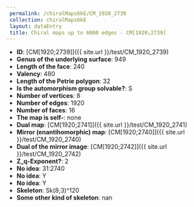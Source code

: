 ```yaml
--- 
 permalink: /chiralMaps6kE/CM_1920_2739 
 collection: chiralMaps6kE
 layout: dataEntry
 title: Chiral maps up to 6000 edges - CM[1920;2739]
---
```


- **ID**: [CM[1920;2739]]({{ site.url }}/test/CM_1920_2739)
- **Genus of the underlying surface**: 949
- **Length of the face**: 240
- **Valency**: 480
- **Length of the Petrie polygon**: 32
- **Is the automorphism group solvable?**: S
- **Number of vertices**: 8
- **Number of edges**: 1920
- **Number of faces**: 16
- **The map is self-**: none
- **Dual map**: [CM[1920;2741]]({{ site.url }}/test/CM_1920_2741)
- **Mirror (enantihomorphic) map**: [CM[1920;2740]]({{ site.url }}/test/CM_1920_2740)
- **Dual of the mirror image**: [CM[1920;2742]]({{ site.url }}/test/CM_1920_2742)
- **Z_q-Exponent?**: 2
- **No idea**:  31:2740
- **No idea**: Y
- **No idea**: Y
- **Skeleton**: Sk(8;3)^120
- **Some other kind of skeleton**: nan
